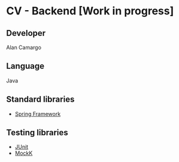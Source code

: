 # CV - Backend \[Work in progress]

## Developer
Alan Camargo

## Language
Java

## Standard libraries
- [Spring Framework](https://spring.io/)

## Testing libraries
- [JUnit](https://junit.org/junit5/)
- [MockK](https://mockk.io/)